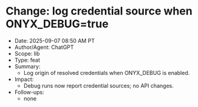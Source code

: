 # Change: log credential source when ONYX_DEBUG=true

- Date: 2025-09-07 08:50 AM PT
- Author/Agent: ChatGPT
- Scope: lib
- Type: feat
- Summary:
  - Log origin of resolved credentials when ONYX_DEBUG is enabled.
- Impact:
  - Debug runs now report credential sources; no API changes.
- Follow-ups:
  - none
